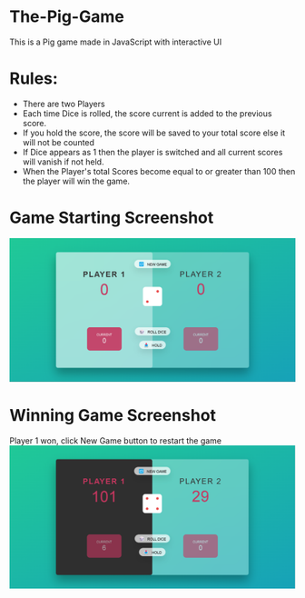 # The-Pig-Game
This is a Pig game made in JavaScript with interactive UI <br>
# Rules:
- There are two Players
- Each time Dice is rolled, the score current is added to the previous score. 
- If you hold the score, the score will be saved to your total score else it will not be counted
- If Dice appears as 1 then the player is switched and all current scores will vanish if not held.
- When the Player's total Scores become equal to or greater than 100 then the player will win the game.

# Game Starting Screenshot
<img src= "GameScreenshots/start.PNG">

# Winning Game Screenshot
Player 1 won, click New Game button to restart the game
<img src= "GameScreenshots/won.PNG">


